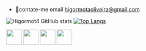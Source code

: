  - 💬contate-me email higormotaoliveira@gmail.com
 
 ![Higormot4 GitHub stats](https://github-readme-stats.vercel.app/api?username=Higormot4&icons=true&theme=transparent)
  [![Top Langs](https://github-readme-stats.vercel.app/api/top-langs/?username=Higormot4&layout=compact&theme=transparent&hide_border=true&langs_count=10&custom_title=Top%20Languages)](https://github.com/Higormot4)


 <p>
  <img src="https://cdn.jsdelivr.net/gh/devicons/devicon@latest/icons/html5/html5-original-wordmark.svg" width="40" style="display: inline-block; vertical-align: middle;" />
  <img src="https://cdn.jsdelivr.net/gh/devicons/devicon@latest/icons/css3/css3-original-wordmark.svg" width="40" style="display: inline-block; vertical-align: middle;" />
  <img src="https://cdn.jsdelivr.net/gh/devicons/devicon@latest/icons/java/java-original-wordmark.svg" width="40" style="display: inline-block; vertical-align: middle;" />
  <img src="https://cdn.jsdelivr.net/gh/devicons/devicon@latest/icons/javascript/javascript-original.svg" width="40" style="display: inline-block; vertical-align: middle;" />
</p>
